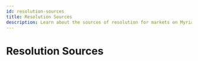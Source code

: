 ```yaml
---
id: resolution-sources
title: Resolution Sources
description: Learn about the sources of resolution for markets on Myriad.
---
```


# Resolution Sources